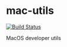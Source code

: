 # mac-utils
[![Build Status](https://travis-ci.com/davidkhala/mac-utils.svg?branch=master)](https://travis-ci.com/davidkhala/mac-utils)

MacOS developer utils


